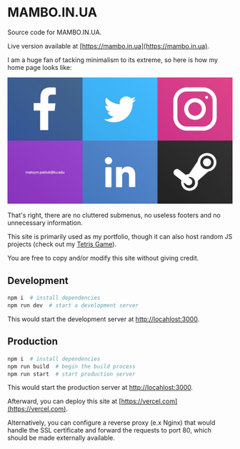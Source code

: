 # MAMBO.IN.UA

Source code for MAMBO.IN.UA.

Live version available at [https://mambo.in.ua](https://mambo.in.ua).

I am a huge fan of tacking minimalism to its extreme, so here is how my
home page looks like:

![Main Page](./docs/src/main_page.jpg)

That's right, there are no cluttered submenus, no useless footers and no
unnecessary information.

This site is primarily used as my portfolio, though it can also host
random JS projects (check out my [Tetris
Game](https://mambo.in.ua/projects/tetris)).

You are free to copy and/or modify this site without giving credit.

## Development

```zsh
npm i  # install dependencies
npm run dev  # start a development server
```

This would start the development server at
[http://locahlost:3000](http://locahlost:3000).

## Production

```zsh
npm i  # install dependencies
npm run build  # begin the build process
npm run start  # start production server
```

This would start the production server at
[http://locahlost:3000](http://locahlost:3000).

Afterward, you can deploy this site at
[https://vercel.com](https://vercel.com).

Alternatively, you can configure a reverse proxy (e.x Nginx)
that would handle the SSL certificate and forward the requests to
port 80, which should be made externally available.
